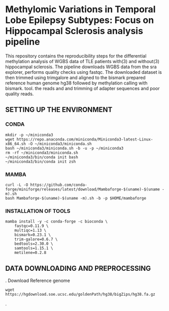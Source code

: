 # Methylomic Variations in Temporal Lobe Epilepsy Subtypes: Focus on Hippocampal Sclerosis analysis pipeline

This repository contains the reproducibility steps for the differential methylation analysis of WGBS data of TLE patients with(3) and without(3) hippocampal sclerosis. The pipeline downloads WGBS 
data from the sra explorer, performs quality checks using fastqc. The downloaded dataset is then trimmed using trimgalore and aligned to the bismark prepared reference human genome hg38 followed 
by methylation calling with bismark. 
tool. the reads and and trimming of adapter sequences and poor quality reads.
 
## SETTING UP THE ENVIRONMENT

### CONDA

```
mkdir -p ~/miniconda3
wget https://repo.anaconda.com/miniconda/Miniconda3-latest-Linux-x86_64.sh -O ~/miniconda3/miniconda.sh
bash ~/miniconda3/miniconda.sh -b -u -p ~/miniconda3
rm -rf ~/miniconda3/miniconda.sh
~/miniconda3/bin/conda init bash
~/miniconda3/bin/conda init zsh
```

### MAMBA

```
curl -L -O https://github.com/conda-forge/miniforge/releases/latest/download/Mambaforge-$(uname)-$(uname -m).sh
bash Mambaforge-$(uname)-$(uname -m).sh -b -p $HOME/mambaforge
```

### INSTALLATION OF TOOLS

```
mamba install -y -c conda-forge -c bioconda \
    fastqc=0.11.9 \
    multiqc=1.13 \
    bismark=0.23.1 \
    trim-galore=0.6.7 \
    bedtools=2.30.0 \
    samtools=1.15.1 \
    metilene=0.2.8
```

## DATA DOWNLOADING AND PREPROCESSING

. Download Reference genome

```
wget https://hgdownload.soe.ucsc.edu/goldenPath/hg38/bigZips/hg38.fa.gz
```  

. 
